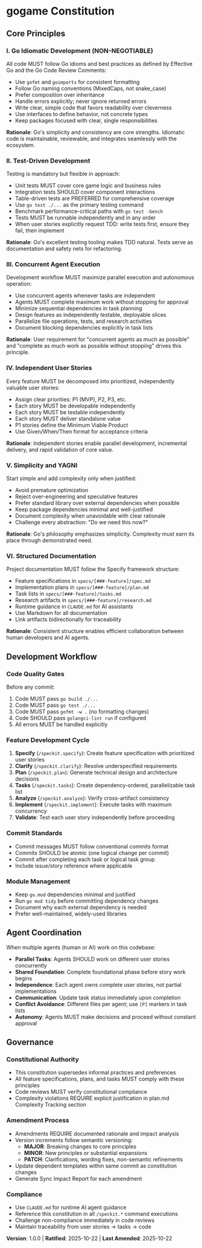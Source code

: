 <!--
  ============================================================================
  SYNC IMPACT REPORT
  ============================================================================
  Version Change: [NONE - Initial constitution] → 1.0.0

  Modified Principles: N/A (initial creation)

  Added Sections:
  - Core Principles (6 principles)
  - Development Workflow
  - Agent Coordination
  - Governance

  Removed Sections: N/A

  Templates Requiring Updates:
  - ✅ plan-template.md (Constitution Check section verified - compatible)
  - ✅ spec-template.md (User story prioritization aligns with P1/P2/P3)
  - ✅ tasks-template.md (Parallel task execution aligns with concurrency principle)
  - ✅ All command files verified (no agent-specific references)

  Follow-up TODOs: None

  Rationale for Initial Version 1.0.0:
  This is the first ratified constitution for the gogame project, establishing
  foundational principles for Go development, concurrent agent coordination,
  and autonomous execution aligned with Specify framework workflows.
  ============================================================================
-->

# gogame Constitution

## Core Principles

### I. Go Idiomatic Development (NON-NEGOTIABLE)

All code MUST follow Go idioms and best practices as defined by Effective Go and the Go Code Review Comments:

- Use `gofmt` and `goimports` for consistent formatting
- Follow Go naming conventions (MixedCaps, not snake_case)
- Prefer composition over inheritance
- Handle errors explicitly; never ignore returned errors
- Write clear, simple code that favors readability over cleverness
- Use interfaces to define behavior, not concrete types
- Keep packages focused with clear, single responsibilities

**Rationale**: Go's simplicity and consistency are core strengths. Idiomatic code is maintainable, reviewable, and integrates seamlessly with the ecosystem.

### II. Test-Driven Development

Testing is mandatory but flexible in approach:

- Unit tests MUST cover core game logic and business rules
- Integration tests SHOULD cover component interactions
- Table-driven tests are PREFERRED for comprehensive coverage
- Use `go test ./...` as the primary testing command
- Benchmark performance-critical paths with `go test -bench`
- Tests MUST be runnable independently and in any order
- When user stories explicitly request TDD: write tests first, ensure they fail, then implement

**Rationale**: Go's excellent testing tooling makes TDD natural. Tests serve as documentation and safety nets for refactoring.

### III. Concurrent Agent Execution

Development workflow MUST maximize parallel execution and autonomous operation:

- Use concurrent agents whenever tasks are independent
- Agents MUST complete maximum work without stopping for approval
- Minimize sequential dependencies in task planning
- Design features as independently testable, deployable slices
- Parallelize file operations, tests, and research activities
- Document blocking dependencies explicitly in task lists

**Rationale**: User requirement for "concurrent agents as much as possible" and "complete as much work as possible without stopping" drives this principle.

### IV. Independent User Stories

Every feature MUST be decomposed into prioritized, independently valuable user stories:

- Assign clear priorities: P1 (MVP), P2, P3, etc.
- Each story MUST be developable independently
- Each story MUST be testable independently
- Each story MUST deliver standalone value
- P1 stories define the Minimum Viable Product
- Use Given/When/Then format for acceptance criteria

**Rationale**: Independent stories enable parallel development, incremental delivery, and rapid validation of core value.

### V. Simplicity and YAGNI

Start simple and add complexity only when justified:

- Avoid premature optimization
- Reject over-engineering and speculative features
- Prefer standard library over external dependencies when possible
- Keep package dependencies minimal and well-justified
- Document complexity when unavoidable with clear rationale
- Challenge every abstraction: "Do we need this now?"

**Rationale**: Go's philosophy emphasizes simplicity. Complexity must earn its place through demonstrated need.

### VI. Structured Documentation

Project documentation MUST follow the Specify framework structure:

- Feature specifications in `specs/[###-feature]/spec.md`
- Implementation plans in `specs/[###-feature]/plan.md`
- Task lists in `specs/[###-feature]/tasks.md`
- Research artifacts in `specs/[###-feature]/research.md`
- Runtime guidance in `CLAUDE.md` for AI assistants
- Use Markdown for all documentation
- Link artifacts bidirectionally for traceability

**Rationale**: Consistent structure enables efficient collaboration between human developers and AI agents.

## Development Workflow

### Code Quality Gates

Before any commit:

1. Code MUST pass `go build ./...`
2. Code MUST pass `go test ./...`
3. Code MUST pass `gofmt -w .` (no formatting changes)
4. Code SHOULD pass `golangci-lint run` if configured
5. All errors MUST be handled explicitly

### Feature Development Cycle

1. **Specify** (`/speckit.specify`): Create feature specification with prioritized user stories
2. **Clarify** (`/speckit.clarify`): Resolve underspecified requirements
3. **Plan** (`/speckit.plan`): Generate technical design and architecture decisions
4. **Tasks** (`/speckit.tasks`): Create dependency-ordered, parallelizable task list
5. **Analyze** (`/speckit.analyze`): Verify cross-artifact consistency
6. **Implement** (`/speckit.implement`): Execute tasks with maximum concurrency
7. **Validate**: Test each user story independently before proceeding

### Commit Standards

- Commit messages MUST follow conventional commits format
- Commits SHOULD be atomic (one logical change per commit)
- Commit after completing each task or logical task group
- Include issue/story reference where applicable

### Module Management

- Keep `go.mod` dependencies minimal and justified
- Run `go mod tidy` before committing dependency changes
- Document why each external dependency is needed
- Prefer well-maintained, widely-used libraries

## Agent Coordination

When multiple agents (human or AI) work on this codebase:

- **Parallel Tasks**: Agents SHOULD work on different user stories concurrently
- **Shared Foundation**: Complete foundational phase before story work begins
- **Independence**: Each agent owns complete user stories, not partial implementations
- **Communication**: Update task status immediately upon completion
- **Conflict Avoidance**: Different files per agent; use `[P]` markers in task lists
- **Autonomy**: Agents MUST make decisions and proceed without constant approval

## Governance

### Constitutional Authority

- This constitution supersedes informal practices and preferences
- All feature specifications, plans, and tasks MUST comply with these principles
- Code reviews MUST verify constitutional compliance
- Complexity violations REQUIRE explicit justification in plan.md Complexity Tracking section

### Amendment Process

- Amendments REQUIRE documented rationale and impact analysis
- Version increments follow semantic versioning:
  - **MAJOR**: Breaking changes to core principles
  - **MINOR**: New principles or substantial expansions
  - **PATCH**: Clarifications, wording fixes, non-semantic refinements
- Update dependent templates within same commit as constitution changes
- Generate Sync Impact Report for each amendment

### Compliance

- Use `CLAUDE.md` for runtime AI agent guidance
- Reference this constitution in all `/speckit.*` command executions
- Challenge non-compliance immediately in code reviews
- Maintain traceability from user stories → tasks → code

**Version**: 1.0.0 | **Ratified**: 2025-10-22 | **Last Amended**: 2025-10-22
